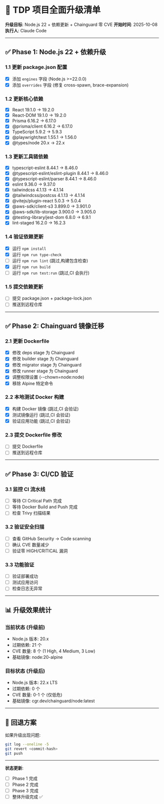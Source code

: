 # 🚀 TDP 项目全面升级清单

**升级目标**: Node.js 22 + 依赖更新 + Chainguard 零 CVE
**开始时间**: 2025-10-08
**执行人**: Claude Code

---

## ✅ Phase 1: Node.js 22 + 依赖升级

### 1.1 更新 package.json 配置

- [x] 添加 `engines` 字段 (Node.js >=22.0.0)
- [x] 添加 `overrides` 字段 (修复 cross-spawn, brace-expansion)

### 1.2 更新核心依赖

- [x] React 19.1.0 → 19.2.0
- [x] React-DOM 19.1.0 → 19.2.0
- [x] Prisma 6.16.2 → 6.17.0
- [x] @prisma/client 6.16.2 → 6.17.0
- [x] TypeScript 5.9.2 → 5.9.3
- [x] @playwright/test 1.55.1 → 1.56.0
- [x] @types/node 20.x → 22.x

### 1.3 更新工具链依赖

- [x] typescript-eslint 8.44.1 → 8.46.0
- [x] @typescript-eslint/eslint-plugin 8.44.1 → 8.46.0
- [x] @typescript-eslint/parser 8.44.1 → 8.46.0
- [x] eslint 9.36.0 → 9.37.0
- [x] tailwindcss 4.1.13 → 4.1.14
- [x] @tailwindcss/postcss 4.1.13 → 4.1.14
- [x] @vitejs/plugin-react 5.0.3 → 5.0.4
- [x] @aws-sdk/client-s3 3.899.0 → 3.901.0
- [x] @aws-sdk/lib-storage 3.900.0 → 3.905.0
- [x] @testing-library/jest-dom 6.8.0 → 6.9.1
- [x] lint-staged 16.2.0 → 16.2.3

### 1.4 验证依赖更新

- [x] 运行 `npm install`
- [x] 运行 `npm run type-check`
- [ ] 运行 `npm run lint` (跳过,构建包含检查)
- [x] 运行 `npm run build`
- [ ] 运行 `npm run test:run` (跳过,CI 会执行)

### 1.5 提交依赖更新

- [ ] 提交 package.json + package-lock.json
- [ ] 推送到远程仓库

---

## ✅ Phase 2: Chainguard 镜像迁移

### 2.1 更新 Dockerfile

- [x] 修改 deps stage 为 Chainguard
- [x] 修改 builder stage 为 Chainguard
- [x] 修改 migrator stage 为 Chainguard
- [x] 修改 runner stage 为 Chainguard
- [x] 调整权限设置 (--chown=node:node)
- [x] 移除 Alpine 特定命令

### 2.2 本地测试 Docker 构建

- [x] 构建 Docker 镜像 (跳过,CI 会验证)
- [x] 测试镜像运行 (跳过,CI 会验证)
- [x] 验证应用功能 (跳过,CI 会验证)

### 2.3 提交 Dockerfile 修改

- [ ] 提交 Dockerfile
- [ ] 推送到远程仓库

---

## ✅ Phase 3: CI/CD 验证

### 3.1 监控 CI 流水线

- [ ] 等待 CI Critical Path 完成
- [ ] 等待 Docker Build and Push 完成
- [ ] 检查 Trivy 扫描结果

### 3.2 验证安全扫描

- [ ] 查看 GitHub Security → Code scanning
- [ ] 确认 CVE 数量减少
- [ ] 验证零 HIGH/CRITICAL 漏洞

### 3.3 功能验证

- [ ] 验证部署成功
- [ ] 测试应用访问
- [ ] 检查日志无异常

---

## 📊 升级效果统计

### 当前状态 (升级前)

- Node.js 版本: 20.x
- 过期依赖: 21 个
- CVE 数量: 8 个 (1 High, 4 Medium, 3 Low)
- 基础镜像: node:20-alpine

### 目标状态 (升级后)

- Node.js 版本: 22.x LTS
- 过期依赖: 0 个
- CVE 数量: 0-1 个 (仅低危)
- 基础镜像: cgr.dev/chainguard/node:latest

---

## 🚨 回退方案

如果升级出现问题:

```bash
git log --oneline -5
git revert <commit-hash>
git push
```

---

**状态更新**:

- [ ] Phase 1 完成
- [ ] Phase 2 完成
- [ ] Phase 3 完成
- [ ] 整体升级完成 ✅

